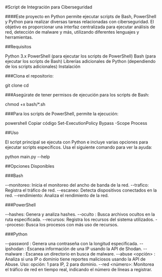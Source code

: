 #Script de Integración para Ciberseguridad

####Este proyecto en Python permite ejecutar scripts de Bash, PowerShell y Python para realizar diversas tareas relacionadas con ciberseguridad. El objetivo es proporcionar una interfaz centralizada para ejecutar análisis de red, detección de malware y más, utilizando diferentes lenguajes y herramientas.

##Requisitos

Python 3.x
PowerShell (para ejecutar los scripts de PowerShell)
Bash (para ejecutar los scripts de Bash)
Librerías adicionales de Python (dependiendo de los scripts adicionales)
Instalación

###Clona el repositorio:

git clone <repositorio>
cd <directorio>

###Asegúrate de tener permisos de ejecución para los scripts de Bash:

chmod +x bash/*.sh

###Para los scripts de PowerShell, permite la ejecución:

powershell
Copiar código
Set-ExecutionPolicy Bypass -Scope Process

##Uso

El script principal se ejecuta con Python e incluye varias opciones para ejecutar scripts específicos. Usa el siguiente comando para ver la ayuda:

python main.py --help

##Opciones Disponibles

###Bash

--monitoreo: Inicia el monitoreo del ancho de banda de la red.
--trafico: Registra el tráfico de red.
--escaneo: Detecta dispositivos conectados en la red.
--rendimiento: Analiza el rendimiento de la red.

###PowerShell

--hashes: Genera y analiza hashes.
--oculto <ruta>: Busca archivos ocultos en la ruta especificada.
--recursos: Registra los recursos del sistema utilizados.
--proceso: Busca los procesos con más uso de recursos.

###Python

--password <longitud>: Genera una contraseña con la longitud especificada.
--ipshodan <APIKEY> <IP>: Escanea información de una IP usando la API de Shodan.
--malware <ruta>: Escanea un directorio en busca de malware.
--abuse <APIKEY> <opción> <valor>: Analiza si una IP o dominio tiene reportes maliciosos usando la API de Abuse. Uso:
opción: 1 para IP, 2 para dominio.
--red <número>: Monitorea el tráfico de red en tiempo real, indicando el número de líneas a registrar.
